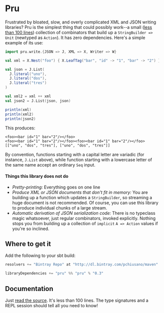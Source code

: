 # Pru #

Frustrated by bloated, slow, and overly complicated XML and JSON writing libraries? Pru is the simplest thing that could possibly work--a small ([less than 100 lines](https://github.com/pchiusano/pru/blob/master/src/main/scala/Writer.scala)) collection of combinators that build up a `StringBuilder => Unit` (newtyped as `Action`). It has zero dependencies. Here's a simple example of its use:

``` Scala
import pru.write.{JSON => J, XML => X, Writer => W}

val xml = X.Nest("foo") { X.LeafTag("bar", "id" -> "1", "bar" -> "2") }

val json = J.List(
  J.literal("uno"),
  J.literal("dos"),
  J.literal("tres")
)

val xml2 = xml ++ xml
val json2 = J.List(json, json)

println(xml)
println(xml2)
println(json2)
```

This produces:

    <foo><bar id="1" bar="2"/></foo>
    <foo><bar id="1" bar="2"/></foo><foo><bar id="1" bar="2"/></foo>
    [["uno", "dos", "tres"], ["uno", "dos", "tres"]]

By convention, functions starting with a capital letter are variadic (for instance, `J.List` above), while function starting with a lowercase letter of the same name accept an ordinary `Seq` input.

#### Things this library does not do ####

* _Pretty-printing:_ Everything goes on one line
* _Produce XML or JSON documents that don't fit in memory:_ You are building up a function which updates a `StringBuilder`, so streaming a huge document is not recommended. Of course, you can use this library to produce individual chunks of a large stream.
* _Automatic derivation of JSON serialization code:_ There is no typeclass magic whatsoever, just regular combinators, invoked explicitly. Nothing stops you from building up a collection of `implicit` `A => Action` values if you're so inclined.

## Where to get it ##

Add the following to your sbt build:

``` Scala
resolvers += "Bintray Repo" at "http://dl.bintray.com/pchiusano/maven"

libraryDependencies += "pru" %% "pru" % "0.3"
```

## Documentation ##

Just [read the source](https://github.com/pchiusano/pru/blob/master/src/main/scala/Writer.scala). It's less than 100 lines. The type signatures and a REPL session should tell all you need to know!
